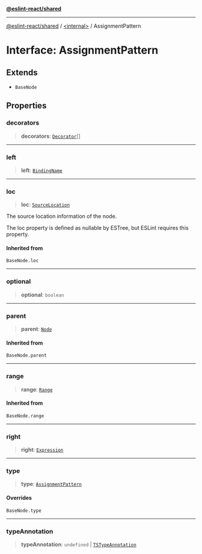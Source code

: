 [**@eslint-react/shared**](../../README.md)

***

[@eslint-react/shared](../../README.md) / [\<internal\>](../README.md) / AssignmentPattern

# Interface: AssignmentPattern

## Extends

- `BaseNode`

## Properties

### decorators

> **decorators**: [`Decorator`](Decorator.md)[]

***

### left

> **left**: [`BindingName`](../type-aliases/BindingName.md)

***

### loc

> **loc**: [`SourceLocation`](SourceLocation.md)

The source location information of the node.

The loc property is defined as nullable by ESTree, but ESLint requires this property.

#### Inherited from

`BaseNode.loc`

***

### optional

> **optional**: `boolean`

***

### parent

> **parent**: [`Node`](../type-aliases/Node.md)

#### Inherited from

`BaseNode.parent`

***

### range

> **range**: [`Range`](../type-aliases/Range.md)

#### Inherited from

`BaseNode.range`

***

### right

> **right**: [`Expression`](../type-aliases/Expression.md)

***

### type

> **type**: [`AssignmentPattern`](../README.md#assignmentpattern)

#### Overrides

`BaseNode.type`

***

### typeAnnotation

> **typeAnnotation**: `undefined` \| [`TSTypeAnnotation`](TSTypeAnnotation.md)

